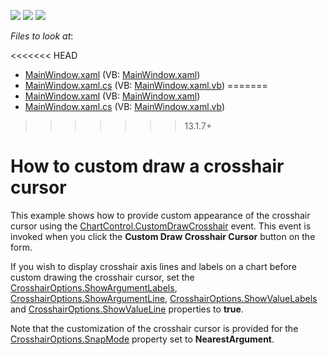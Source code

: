 <!-- default badges list -->
![](https://img.shields.io/endpoint?url=https://codecentral.devexpress.com/api/v1/VersionRange/128569577/13.1.7%2B)
[![](https://img.shields.io/badge/Open_in_DevExpress_Support_Center-FF7200?style=flat-square&logo=DevExpress&logoColor=white)](https://supportcenter.devexpress.com/ticket/details/E4385)
[![](https://img.shields.io/badge/📖_How_to_use_DevExpress_Examples-e9f6fc?style=flat-square)](https://docs.devexpress.com/GeneralInformation/403183)
<!-- default badges end -->
<!-- default file list -->
*Files to look at*:

<<<<<<< HEAD
* [MainWindow.xaml](./CS/CustomDraw/MainWindow.xaml) (VB: [MainWindow.xaml](./VB/CustomDraw/MainWindow.xaml))
* [MainWindow.xaml.cs](./CS/CustomDraw/MainWindow.xaml.cs) (VB: [MainWindow.xaml.vb](./VB/CustomDraw/MainWindow.xaml.vb))
=======
* [MainWindow.xaml](./CS/CrosshairCustomDraw/MainWindow.xaml) (VB: [MainWindow.xaml](./VB/CrosshairCustomDraw/MainWindow.xaml))
* [MainWindow.xaml.cs](./CS/CrosshairCustomDraw/MainWindow.xaml.cs) (VB: [MainWindow.xaml.vb](./VB/CrosshairCustomDraw/MainWindow.xaml.vb))
>>>>>>> 13.1.7+
<!-- default file list end -->
# How to custom draw a crosshair cursor


<p>This example shows how to provide custom appearance of the crosshair cursor using the <a href="http://help.devexpress.com/#WPF/DevExpressXpfChartsChartControl_CustomDrawCrosshairtopic"><u>ChartControl.CustomDrawCrosshair</u></a> <strong> </strong>event. This event is invoked when you click the <strong>Custom Draw Crosshair Cursor</strong> button on the form. </p><p>If you wish to display crosshair axis  lines and labels on a chart before custom drawing the crosshair cursor, set the <a href="http://help.devexpress.com/#WPF/DevExpressXpfChartsCrosshairOptions_ShowArgumentLabelstopic"><u>CrosshairOptions.ShowArgumentLabels</u></a>, <a href="http://help.devexpress.com/#WPF/DevExpressXpfChartsCrosshairOptions_ShowArgumentLinetopic"><u>CrosshairOptions.ShowArgumentLine</u></a>, <a href="http://help.devexpress.com/#WPF/DevExpressXpfChartsCrosshairOptions_ShowValueLabelstopic"><u>CrosshairOptions.ShowValueLabels</u></a> and <a href="http://help.devexpress.com/#WPF/DevExpressXpfChartsCrosshairOptions_ShowValueLinetopic"><u>CrosshairOptions.ShowValueLine</u></a> properties to <strong>true</strong>. </p><p>Note that the customization of the crosshair cursor is provided for the <a href="http://help.devexpress.com/#WPF/DevExpressXpfChartsCrosshairOptions_SnapModetopic"><u>CrosshairOptions.SnapMode</u></a> property set to <strong>NearestArgument</strong>.</p><br />


<br/>


